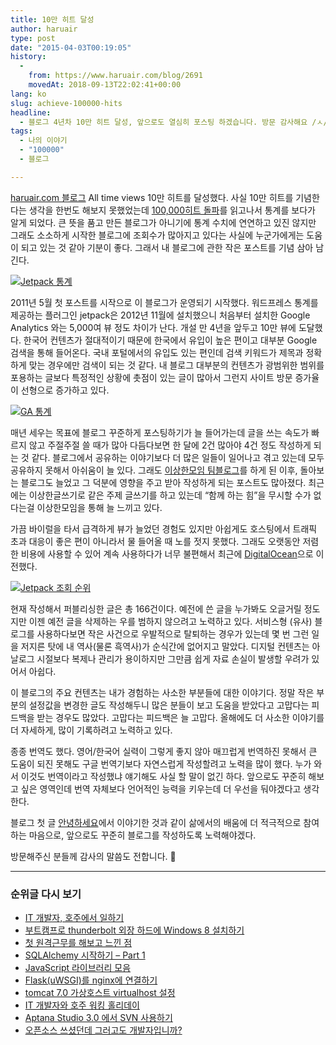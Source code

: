 ```yaml
---
title: 10만 히트 달성
author: haruair
type: post
date: "2015-04-03T00:19:05"
history:
  - 
    from: https://www.haruair.com/blog/2691
    movedAt: 2018-09-13T22:02:41+00:00
lang: ko
slug: achieve-100000-hits
headline:
  - 블로그 4년차 10만 히트 달성, 앞으로도 열심히 포스팅 하겠습니다. 방문 감사해요 /ㅅ/
tags:
  - 나의 이야기
  - "100000"
  - 블로그

---
```

[haruair.com 블로그][1] All time views 10만 히트를 달성했다. 사실 10만 히트를 기념한다는 생각을 한번도 해보지 못했었는데 [100,000히트 돌파][2]를 읽고나서 통계를 보다가 알게 되었다. 큰 뜻을 품고 만든 블로그가 아니기에 통계 수치에 연연하고 있진 않지만 그래도 소소하게 시작한 블로그에 조회수가 많아지고 있다는 사실에 누군가에게는 도움이 되고 있는 것 같아 기분이 좋다. 그래서 내 블로그에 관한 작은 포스트를 기념 삼아 남긴다.

<a href="http://www.flickr.com/photos/90112078@N08/16394268923" target="_blank" title="Jetpack 통계"><img src="https://farm8.staticflickr.com/7592/16394268923_0302014b46_b.jpg?w=660&#038;ssl=1" alt="Jetpack 통계" class="aligncenter" data-recalc-dims="1" /></a>

2011년 5월 첫 포스트를 시작으로 이 블로그가 운영되기 시작했다. 워드프레스 통계를 제공하는 플러그인 jetpack은 2012년 11월에 설치했으니 처음부터 설치한 Google Analytics 와는 5,000여 뷰 정도 차이가 난다. 개설 만 4년을 앞두고 10만 뷰에 도달했다. 한국어 컨텐츠가 절대적이기 때문에 한국에서 유입이 높은 편이고 대부분 Google 검색을 통해 들어온다. 국내 포털에서의 유입도 있는 편인데 검색 키워드가 제목과 정확하게 맞는 경우에만 검색이 되는 것 같다. 내 블로그 대부분의 컨텐츠가 광범위한 범위를 포용하는 글보다 특정적인 상황에 촛점이 있는 글이 많아서 그런지 사이트 방문 증가율이 선형으로 증가하고 있다.

<a href="http://www.flickr.com/photos/90112078@N08/16828181349" target="_blank" title="GA 통계"><img src="https://farm9.staticflickr.com/8747/16828181349_188734ea14_b.jpg?w=660&#038;ssl=1" alt="GA 통계" class="aligncenter" data-recalc-dims="1" /></a>

매년 세우는 목표에 블로그 꾸준하게 포스팅하기가 늘 들어가는데 글을 쓰는 속도가 빠르지 않고 주절주절 쓸 때가 많아 다듬다보면 한 달에 2건 많아야 4건 정도 작성하게 되는 것 같다. 블로그에서 공유하는 이야기보다 더 많은 일들이 일어나고 겪고 있는데 모두 공유하지 못해서 아쉬움이 늘 있다. 그래도 [이상한모임 팀블로그][3]를 하게 된 이후, 돌아보는 블로그도 늘었고 그 덕분에 영향을 주고 받아 작성하게 되는 포스트도 많아졌다. 최근에는 이상한글쓰기로 같은 주제 글쓰기를 하고 있는데 &#8220;함께 하는 힘&#8221;을 무시할 수가 없다는걸 이상한모임을 통해 늘 느끼고 있다.

가끔 바이럴을 타서 급격하게 뷰가 늘었던 경험도 있지만 아쉽게도 호스팅에서 트래픽 초과 대응이 좋은 편이 아니라서 물 들어올 때 노를 젓지 못했다. 그래도 오랫동안 저렴한 비용에 사용할 수 있어 계속 사용하다가 너무 불편해서 최근에 [DigitalOcean][4]으로 이전했다.

<a href="http://www.flickr.com/photos/90112078@N08/16988434586" target="_blank" title="Jetpack 조회 순위"><img src="https://farm8.staticflickr.com/7601/16988434586_ef7125660f_o.png?w=660&#038;ssl=1" alt="Jetpack 조회 순위" class="aligncenter" data-recalc-dims="1" /></a>

현재 작성해서 퍼블리싱한 글은 총 166건이다. 예전에 쓴 글을 누가봐도 오글거릴 정도지만 이젠 예전 글을 삭제하는 우를 범하지 않으려고 노력하고 있다. 서비스형 (유사) 블로그를 사용하다보면 작은 사건으로 우발적으로 탈퇴하는 경우가 있는데 몇 번 그런 일을 저지른 탓에 내 역사(물론 흑역사)가 순식간에 없어지고 말았다. 디지털 컨텐츠는 아날로그 시절보다 복제나 관리가 용이하지만 그만큼 쉽게 자료 손실이 발생할 우려가 있어서 아쉽다.

이 블로그의 주요 컨텐츠는 내가 경험하는 사소한 부분들에 대한 이야기다. 정말 작은 부분의 설정값을 변경한 글도 작성해두니 많은 분들이 보고 도움을 받았다고 고맙다는 피드백을 받는 경우도 많았다. 고맙다는 피드백은 늘 고맙다. 올해에도 더 사소한 이야기를 더 자세하게, 많이 기록하려고 노력하고 있다.

종종 번역도 했다. 영어/한국어 실력이 그렇게 좋지 않아 매끄럽게 번역하진 못해서 큰 도움이 되진 못해도 구글 번역기보다 자연스럽게 작성할려고 노력을 많이 했다. 누가 와서 이것도 번역이라고 작성했냐 얘기해도 사실 할 말이 없긴 하다. 앞으로도 꾸준히 해보고 싶은 영역인데 번역 자체보다 언어적인 능력을 키우는데 더 우선을 둬야겠다고 생각한다.

블로그 첫 글 [안녕하세요][5]에서 이야기한 것과 같이 삶에서의 배움에 더 적극적으로 참여하는 마음으로, 앞으로도 꾸준히 블로그를 작성하도록 노력해야겠다.

방문해주신 분들께 감사의 말씀도 전합니다. 🙂

* * *

### 순위글 다시 보기

  * [IT 개발자, 호주에서 일하기][6]
  * [부트캠프로 thunderbolt 외장 하드에 Windows 8 설치하기][7]
  * [첫 원격근무를 해보고 느낀 점][8]
  * [SQLAlchemy 시작하기 – Part 1][9]
  * [JavaScript 라이브러리 모음][10]
  * [Flask(uWSGI)를 nginx에 연결하기][11]
  * [tomcat 7.0 가상호스트 virtualhost 설정][12]
  * [IT 개발자와 호주 워킹 홀리데이][13]
  * [Aptana Studio 3.0 에서 SVN 사용하기][14]
  * [오픈소스 쓰셨던데 그러고도 개발자입니까?][15]

 [1]: http://haruair.com/
 [2]: http://www.dev-diary.com/archives/3773
 [3]: http://we.weirdmeetup.com
 [4]: https://www.digitalocean.com/?refcode=2eda23c4a7c4
 [5]: http://haruair.com/blog/711
 [6]: http://haruair.com/blog/2637
 [7]: http://haruair.com/blog/1938
 [8]: http://haruair.com/blog/2511
 [9]: http://haruair.com/blog/1682
 [10]: http://haruair.com/javascript-%eb%9d%bc%ec%9d%b4%eb%b8%8c%eb%9f%ac%eb%a6%ac-%eb%aa%a8%ec%9d%8c
 [11]: http://haruair.com/blog/1900
 [12]: http://haruair.com/blog/1021
 [13]: http://haruair.com/blog/1446
 [14]: http://haruair.com/blog/857
 [15]: http://haruair.com/blog/774